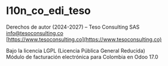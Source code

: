 # l10n_co_edi_teso

Derechos de autor (2024-2027) – Teso Consulting SAS  
[info@tesoconsulting.co](mailto:info@tesoconsulting.co)  
[https://www.tesoconsulting.co](https://www.tesoconsulting.co)

Bajo la licencia LGPL (Licencia Pública General Reducida)  
Módulo de facturación electrónica para Colombia en Odoo 17.0
